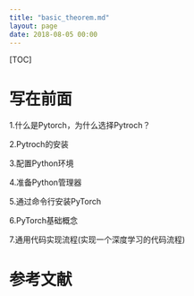 ```yaml
---
title: "basic_theorem.md"
layout: page
date: 2018-08-05 00:00
---
```

[TOC]

# 写在前面
1.什么是Pytorch，为什么选择Pytroch？

2.Pytroch的安装

3.配置Python环境

4.准备Python管理器

5.通过命令行安装PyTorch

6.PyTorch基础概念

7.通用代码实现流程(实现一个深度学习的代码流程)

# 参考文献